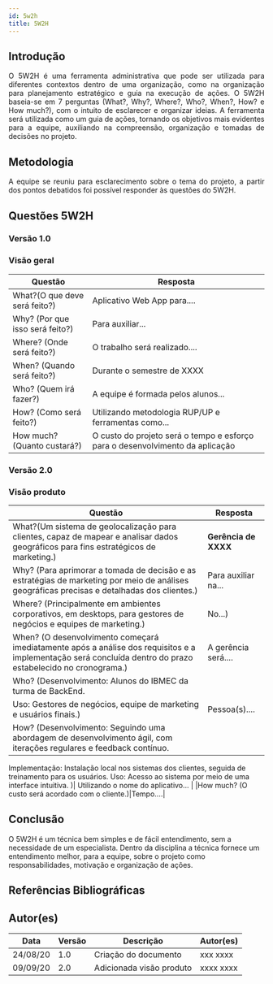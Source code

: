 ```yaml
---
id: 5w2h
title: 5W2H
---
```


## Introdução

<p align = "justify">
    O 5W2H é uma ferramenta administrativa  que pode ser utilizada para diferentes contextos dentro de uma organização, como na organização para planejamento estratégico e guia na execução de ações. O 5W2H baseia-se em 7 perguntas (What?, Why?, Where?, Who?, When?, How? e How much?), com o intuito de esclarecer e organizar ideias. A ferramenta será utilizada como um guia de ações, tornando os objetivos mais evidentes para a equipe, auxiliando na compreensão, organização e tomadas de decisões no projeto.
</p>

## Metodologia

<p align = "justify">
    A equipe se reuniu para esclarecimento sobre o tema do projeto, a partir dos pontos debatidos foi possível responder às questões do 5W2H.  
</p>


## Questões 5W2H

### Versão 1.0

### Visão geral

|Questão|Resposta|
|-------|--------|
|What?(O que deve será feito?)|Aplicativo Web App para.... |
|Why? (Por que isso será feito?)|Para auxiliar...|
|Where? (Onde será feito?)|O trabalho será realizado....|
|When? (Quando será feito?)|Durante o semestre de XXXX|
|Who? (Quem irá fazer?)|A equipe é formada pelos alunos...|
|How? (Como será feito?)|Utilizando metodologia RUP/UP e ferramentas como...|
|How much? (Quanto custará?)|O custo do projeto será o tempo e esforço para o desenvolvimento da aplicação|


### Versão 2.0

### Visão produto

|Questão|Resposta|
|-------|--------|
|What?(Um sistema de geolocalização para clientes, capaz de mapear e analisar dados geográficos para fins estratégicos de marketing.)| **Gerência de XXXX**|
|Why? (Para aprimorar a tomada de decisão e as estratégias de marketing por meio de análises geográficas precisas e detalhadas dos clientes.)| Para auxiliar na...|
|Where? (Principalmente em ambientes corporativos, em desktops, para gestores de negócios e equipes de marketing.)|No...)|
|When? (O desenvolvimento começará imediatamente após a análise dos requisitos e a implementação será concluída dentro do prazo estabelecido no cronograma.)| A gerência será....|
|Who? (Desenvolvimento: Alunos do IBMEC da turma de BackEnd.
Uso: Gestores de negócios, equipe de marketing e usuários finais.)| Pessoa(s)....|
|How? (Desenvolvimento: Seguindo uma abordagem de desenvolvimento ágil, com iterações regulares e feedback contínuo.
Implementação: Instalação local nos sistemas dos clientes, seguida de treinamento para os usuários.
Uso: Acesso ao sistema por meio de uma interface intuitiva.
)| Utilizando o nome do aplicativo... |
|How much? (O custo será acordado com o cliente.)|Tempo....|


## Conclusão

O 5W2H é um técnica bem simples e de fácil entendimento, sem a necessidade de um especialista. Dentro da disciplina a técnica fornece um entendimento melhor, para a equipe, sobre o projeto como responsabilidades, motivação e organização de ações.   
 
 
## Referências Bibliográficas

## Autor(es)
| Data | Versão | Descrição | Autor(es) |
| -- | -- | -- | -- |
| 24/08/20 | 1.0 | Criação do documento | xxx xxxx | 
| 09/09/20 | 2.0 | Adicionada visão produto | xxxx xxxx | 
